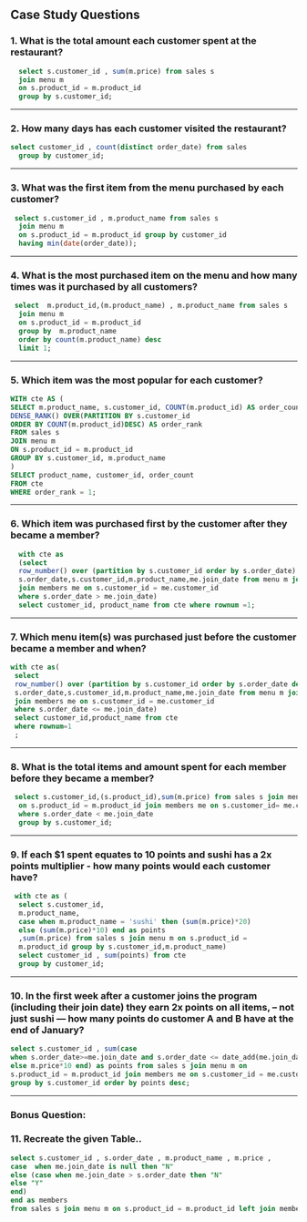 
## Case Study Questions

### 1. What is the total amount each customer spent at the restaurant?

````sql
  select s.customer_id , sum(m.price) from sales s
  join menu m
  on s.product_id = m.product_id
  group by s.customer_id;
````
_______________________________________________________________________________________________________________________________________________________

### 2. How many days has each customer visited the restaurant?

````sql
select customer_id , count(distinct order_date) from sales
  group by customer_id;
````
_______________________________________________________________________________________________________________________________________________________

### 3.  What was the first item from the menu purchased by each customer?


````sql
 select s.customer_id , m.product_name from sales s 
  join menu m 
  on s.product_id = m.product_id group by customer_id
  having min(date(order_date));
````
______________________________________________________________________________________________________________________________________________________

### 4. What is the most purchased item on the menu and how many times was it purchased by all customers?

````sql
 select  m.product_id,(m.product_name) , m.product_name from sales s
  join menu m 
  on s.product_id = m.product_id 
  group by  m.product_name
  order by count(m.product_name) desc
  limit 1; 
````
_______________________________________________________________________________________________________________________________________________________

### 5.  Which item was the most popular for each customer?

````sql
WITH cte AS (
SELECT m.product_name, s.customer_id, COUNT(m.product_id) AS order_count,
DENSE_RANK() OVER(PARTITION BY s.customer_id
ORDER BY COUNT(m.product_id)DESC) AS order_rank 
FROM sales s 
JOIN menu m 
ON s.product_id = m.product_id
GROUP BY s.customer_id, m.product_name
)
SELECT product_name, customer_id, order_count
FROM cte
WHERE order_rank = 1;

````
_______________________________________________________________________________________________________________________________________________________

### 6. Which item was purchased first by the customer after they became a member?

````sql
  with cte as
  (select 
  row_number() over (partition by s.customer_id order by s.order_date) as rownum, 
  s.order_date,s.customer_id,m.product_name,me.join_date from menu m join sales s on m.product_id = s.product_id 
  join members me on s.customer_id = me.customer_id 
  where s.order_date > me.join_date)
  select customer_id, product_name from cte where rownum =1;

````
_______________________________________________________________________________________________________________________________________________________

### 7. Which menu item(s) was purchased just before the customer became a member and when?
 
 ````sql
 with cte as(
  select 
  row_number() over (partition by s.customer_id order by s.order_date desc) as rownum, 
  s.order_date,s.customer_id,m.product_name,me.join_date from menu m join sales s on m.product_id = s.product_id 
  join members me on s.customer_id = me.customer_id 
  where s.order_date <= me.join_date)
  select customer_id,product_name from cte
  where rownum=1
  ;
````
_______________________________________________________________________________________________________________________________________________________

### 8. What is the total items and amount spent for each member before they became a member?

````sql
 select s.customer_id,(s.product_id),sum(m.price) from sales s join menu m 
  on s.product_id = m.product_id join members me on s.customer_id= me.customer_id
  where s.order_date < me.join_date
  group by s.customer_id;
````
_______________________________________________________________________________________________________________________________________________________

### 9. If each $1 spent equates to 10 points and sushi has a 2x points multiplier - how many points would each customer have?
 
````sql 
 with cte as (
  select s.customer_id, 
  m.product_name,
  case when m.product_name = 'sushi' then (sum(m.price)*20)
  else (sum(m.price)*10) end as points
  ,sum(m.price) from sales s join menu m on s.product_id =
  m.product_id group by s.customer_id,m.product_name)
  select customer_id , sum(points) from cte 
  group by customer_id;
````
_______________________________________________________________________________________________________________________________________________________

### 10. In the first week after a customer joins the program (including their join date) they earn 2x points on all items, – not just sushi — how many points do customer A and B have at the end of January?
 
 ````sql
select s.customer_id , sum(case
when s.order_date>=me.join_date and s.order_date <= date_add(me.join_date, interval 6 day) then m.price*20
else m.price*10 end) as points from sales s join menu m on 
s.product_id = m.product_id join members me on s.customer_id = me.customer_id
group by s.customer_id order by points desc;
````
_______________________________________________________________________________________________________________________________________________________

### Bonus Question:

### 11. Recreate the given Table..


````sql
select s.customer_id , s.order_date , m.product_name , m.price ,
case  when me.join_date is null then "N"
else (case when me.join_date > s.order_date then "N"
else "Y"
end)
end as members
from sales s join menu m on s.product_id = m.product_id left join members me on s.customer_id = me.customer_id ;
````
